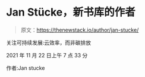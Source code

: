 # Jan Stücke，新书库的作者

> 原文：<https://thenewstack.io/author/jan-stucke/>

关注可持续发展:云效率，而非碳排放

2021 年 11 月 22 日上午 7 点 33 分

作者:Jan stucke